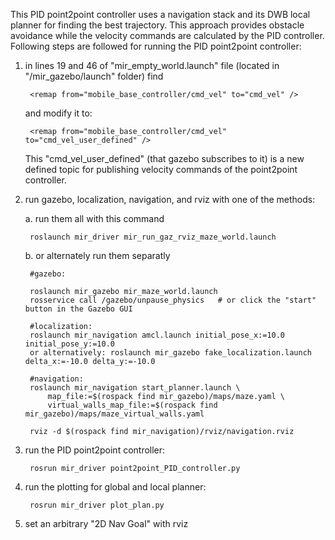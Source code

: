 This PID point2point controller uses a navigation stack and its DWB local planner for finding the best trajectory.
This approach provides obstacle avoidance while the velocity commands are calculated by the PID controller.
Following steps are followed for running the PID point2point controller:


1. in lines 19 and 46 of "mir_empty_world.launch" file (located in "/mir_gazebo/launch" folder) find

        <remap from="mobile_base_controller/cmd_vel" to="cmd_vel" />

    and modify it to:

        <remap from="mobile_base_controller/cmd_vel" to="cmd_vel_user_defined" />

    This "cmd_vel_user_defined" (that gazebo subscribes to it) is a new defined topic for publishing velocity commands of the point2point controller.

2. run gazebo, localization, navigation, and rviz with one of the methods:
    
    a. run them all with this command

        roslaunch mir_driver mir_run_gaz_rviz_maze_world.launch

    b. or alternately run them separatly

        #gazebo:

        roslaunch mir_gazebo mir_maze_world.launch
        rosservice call /gazebo/unpause_physics   # or click the "start" button in the Gazebo GUI

        #localization:
        roslaunch mir_navigation amcl.launch initial_pose_x:=10.0 initial_pose_y:=10.0
        or alternatively: roslaunch mir_gazebo fake_localization.launch delta_x:=-10.0 delta_y:=-10.0

        #navigation:
        roslaunch mir_navigation start_planner.launch \
            map_file:=$(rospack find mir_gazebo)/maps/maze.yaml \
            virtual_walls_map_file:=$(rospack find mir_gazebo)/maps/maze_virtual_walls.yaml
            
        rviz -d $(rospack find mir_navigation)/rviz/navigation.rviz

3. run the PID point2point controller:

        rosrun mir_driver point2point_PID_controller.py 

4. run the plotting for global and local planner:

        rosrun mir_driver plot_plan.py 

5. set an arbitrary "2D Nav Goal" with rviz
